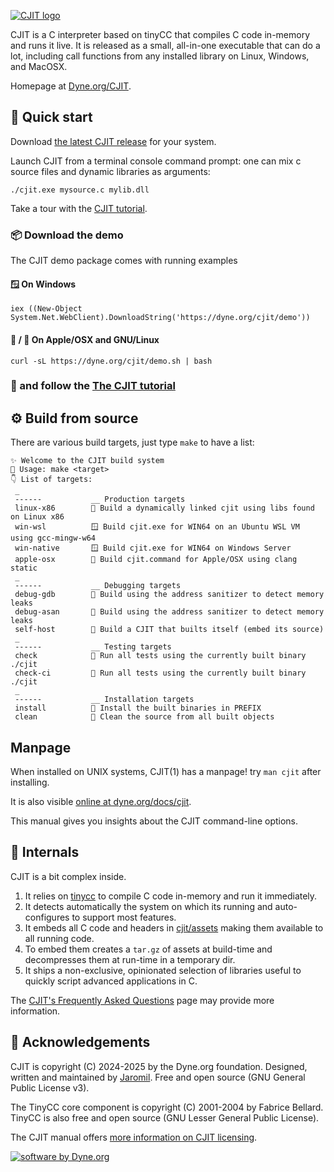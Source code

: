 [![CJIT logo](https://repository-images.githubusercontent.com/864503934/7d36d2ce-bbd6-4adf-863b-3e37b35216e1)](https://dyne.org/cjit)

CJIT is a C interpreter based on tinyCC that compiles C code in-memory and runs it live. It is released as a small, all-in-one executable that can do a lot, including call functions from any installed library on Linux, Windows, and MacOSX.

Homepage at [Dyne.org/CJIT](https://dyne.org/cjit).

## 🚀 Quick start

Download [the latest CJIT release](https://github.com/dyne/cjit/releases/) for your system.

Launch CJIT from a terminal console command prompt: one can mix c source files and dynamic libraries as arguments:

```
./cjit.exe mysource.c mylib.dll
```

Take a tour with the [CJIT tutorial](https://dyne.org/docs/cjit).


### 📦 Download the demo

The CJIT demo package comes with running examples

#### 🪟 On Windows

    iex ((New-Object System.Net.WebClient).DownloadString('https://dyne.org/cjit/demo'))

#### 🍎 / 🐧 On Apple/OSX and GNU/Linux

    curl -sL https://dyne.org/cjit/demo.sh | bash

### 📖 and follow the [The CJIT tutorial](https://dyne.org/docs/cjit)


## ⚙️ Build from source

There are various build targets, just type `make` to have a list:
```
✨ Welcome to the CJIT build system
🛟 Usage: make <target>
👇 List of targets:
 _
 ------           __ Production targets
 linux-x86        🐧 Build a dynamically linked cjit using libs found on Linux x86
 win-wsl          🪟 Build cjit.exe for WIN64 on an Ubuntu WSL VM using gcc-mingw-w64
 win-native       🪟 Build cjit.exe for WIN64 on Windows Server
 apple-osx        🍎 Build cjit.command for Apple/OSX using clang static
 _
 ------           __ Debugging targets
 debug-gdb        🔬 Build using the address sanitizer to detect memory leaks
 debug-asan       🔬 Build using the address sanitizer to detect memory leaks
 self-host        💎 Build a CJIT that builts itself (embed its source)
 _
 ------           __ Testing targets
 check            🧪 Run all tests using the currently built binary ./cjit
 check-ci         🧪 Run all tests using the currently built binary ./cjit
 _
 ------           __ Installation targets
 install          🔌 Install the built binaries in PREFIX
 clean            🧹 Clean the source from all built objects
```

## Manpage

When installed on UNIX systems, CJIT(1) has a manpage! try `man cjit` after installing.

It is also visible [online at dyne.org/docs/cjit](https://dyne.org/docs/cjit/manpage).

This manual gives you insights about the CJIT command-line options.

## 🔬 Internals

CJIT is a bit complex inside.

1. It relies on [tinycc](https://bellard.org/tcc/) to compile C code in-memory and run it immediately.
2. It detects automatically the system on which its running and auto-configures to support most features.
3. It embeds all C code and headers in [cjit/assets](https://github.com/dyne/cjit/tree/main/assets) making them available to all running code.
4. To embed them creates a `tar.gz` of assets at build-time and decompresses them at run-time in a temporary dir.
5. It ships a non-exclusive, opinionated selection of libraries useful to quickly script advanced applications in C.

The [CJIT's Frequently Asked Questions](https://dyne.org/docs/cjit/faq/) page may provide more information.

## 📑 Acknowledgements

CJIT is copyright (C) 2024-2025 by the Dyne.org foundation. 
Designed, written and maintained by [Jaromil](https://jaromil.dyne.org).
Free and open source (GNU General Public License v3).

The TinyCC core component is copyright (C) 2001-2004 by Fabrice
Bellard. TinyCC is also free and open source (GNU Lesser General
Public License).

The CJIT manual offers [more information on CJIT licensing](https://dyne.org/docs/cjit/manpage/#licensing).

[![software by Dyne.org](https://files.dyne.org/software_by_dyne.png)](http://www.dyne.org)
